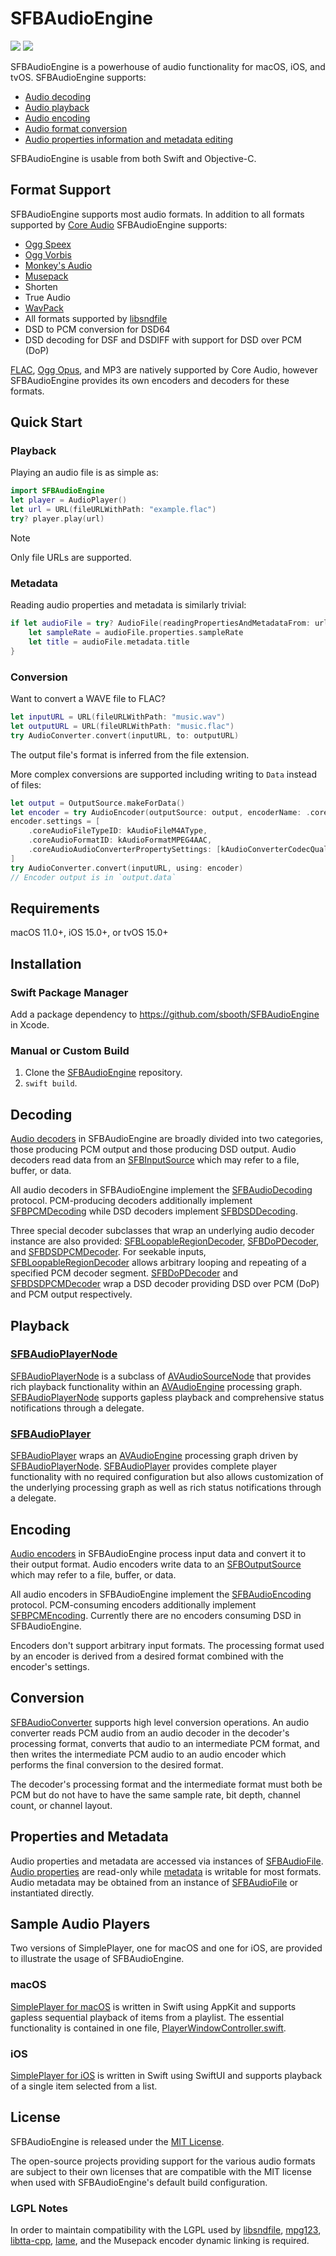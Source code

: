 # SFBAudioEngine

[![](https://img.shields.io/endpoint?url=https%3A%2F%2Fswiftpackageindex.com%2Fapi%2Fpackages%2Fsbooth%2FSFBAudioEngine%2Fbadge%3Ftype%3Dswift-versions)](https://swiftpackageindex.com/sbooth/SFBAudioEngine)
[![](https://img.shields.io/endpoint?url=https%3A%2F%2Fswiftpackageindex.com%2Fapi%2Fpackages%2Fsbooth%2FSFBAudioEngine%2Fbadge%3Ftype%3Dplatforms)](https://swiftpackageindex.com/sbooth/SFBAudioEngine)

SFBAudioEngine is a powerhouse of audio functionality for macOS, iOS, and tvOS. SFBAudioEngine supports:

* [Audio decoding](#decoding)
* [Audio playback](#playback)
* [Audio encoding](#encoding)
* [Audio format conversion](#conversion)
* [Audio properties information and metadata editing](#properties-and-metadata)

SFBAudioEngine is usable from both Swift and Objective-C.

## Format Support

SFBAudioEngine supports most audio formats. In addition to all formats supported by [Core Audio](https://developer.apple.com/library/archive/documentation/MusicAudio/Conceptual/CoreAudioOverview/Introduction/Introduction.html) SFBAudioEngine supports:

* [Ogg Speex](https://www.speex.org)
* [Ogg Vorbis](https://xiph.org/vorbis/)
* [Monkey's Audio](https://www.monkeysaudio.com)
* [Musepack](https://www.musepack.net)
* Shorten
* True Audio
* [WavPack](http://www.wavpack.com)
* All formats supported by [libsndfile](http://libsndfile.github.io/libsndfile/)
* DSD to PCM conversion for DSD64
* DSD decoding for DSF and DSDIFF with support for DSD over PCM (DoP)

[FLAC](https://xiph.org/flac/), [Ogg Opus](https://opus-codec.org), and MP3 are natively supported by Core Audio, however SFBAudioEngine provides its own encoders and decoders for these formats.

## Quick Start

### Playback

Playing an audio file is as simple as:

~~~swift
import SFBAudioEngine
let player = AudioPlayer()
let url = URL(fileURLWithPath: "example.flac")
try? player.play(url)
~~~

> [!NOTE]
> Only file URLs are supported.

### Metadata

Reading audio properties and metadata is similarly trivial:

~~~swift
if let audioFile = try? AudioFile(readingPropertiesAndMetadataFrom: url) {
    let sampleRate = audioFile.properties.sampleRate
    let title = audioFile.metadata.title
}
~~~

### Conversion

Want to convert a WAVE file to FLAC?

~~~swift
let inputURL = URL(fileURLWithPath: "music.wav")
let outputURL = URL(fileURLWithPath: "music.flac")
try AudioConverter.convert(inputURL, to: outputURL)
~~~

The output file's format is inferred from the file extension.

More complex conversions are supported including writing to `Data` instead of files:

~~~swift
let output = OutputSource.makeForData()
let encoder = try AudioEncoder(outputSource: output, encoderName: .coreAudio)
encoder.settings = [
    .coreAudioFileTypeID: kAudioFileM4AType,
    .coreAudioFormatID: kAudioFormatMPEG4AAC,
    .coreAudioAudioConverterPropertySettings: [kAudioConverterCodecQuality: kAudioConverterQuality_High]
]
try AudioConverter.convert(inputURL, using: encoder)
// Encoder output is in `output.data`
~~~

## Requirements

macOS 11.0+, iOS 15.0+, or tvOS 15.0+

## Installation

### Swift Package Manager

Add a package dependency to https://github.com/sbooth/SFBAudioEngine in Xcode.

### Manual or Custom Build

1. Clone the [SFBAudioEngine](https://github.com/sbooth/SFBAudioEngine) repository.
2. `swift build`.

## Decoding

[Audio decoders](Sources/CSFBAudioEngine/Decoders/) in SFBAudioEngine are broadly divided into two categories, those producing PCM output and those producing DSD output. Audio decoders read data from an [SFBInputSource](Sources/CSFBAudioEngine/include/SFBAudioEngine/SFBInputSource.h) which may refer to a file, buffer, or data.

All audio decoders in SFBAudioEngine implement the [SFBAudioDecoding](Sources/CSFBAudioEngine/include/SFBAudioEngine/SFBAudioDecoding.h) protocol. PCM-producing decoders additionally implement [SFBPCMDecoding](Sources/CSFBAudioEngine/include/SFBAudioEngine/SFBPCMDecoding.h) while DSD decoders implement [SFBDSDDecoding](Sources/CSFBAudioEngine/include/SFBAudioEngine/SFBDSDDecoding.h).

Three special decoder subclasses that wrap an underlying audio decoder instance are also provided: [SFBLoopableRegionDecoder](Sources/CSFBAudioEngine/include/SFBAudioEngine/SFBLoopableRegionDecoder.h), [SFBDoPDecoder](Sources/CSFBAudioEngine/include/SFBAudioEngine/SFBDoPDecoder.h), and [SFBDSDPCMDecoder](Sources/CSFBAudioEngine/include/SFBAudioEngine/SFBDSDPCMDecoder.h). For seekable inputs, [SFBLoopableRegionDecoder](Sources/CSFBAudioEngine/include/SFBAudioEngine/SFBLoopableRegionDecoder.h) allows arbitrary looping and repeating of a specified PCM decoder segment. [SFBDoPDecoder](Sources/CSFBAudioEngine/include/SFBAudioEngine/SFBDoPDecoder.h) and [SFBDSDPCMDecoder](Sources/CSFBAudioEngine/include/SFBAudioEngine/SFBDSDPCMDecoder.h) wrap a DSD decoder providing DSD over PCM (DoP) and PCM output respectively.

## Playback

### [SFBAudioPlayerNode](Sources/CSFBAudioEngine/include/SFBAudioEngine/SFBAudioPlayerNode.h)

[SFBAudioPlayerNode](Sources/CSFBAudioEngine/include/SFBAudioEngine/SFBAudioPlayerNode.h) is a subclass of [AVAudioSourceNode](https://developer.apple.com/documentation/avfaudio/avaudiosourcenode) that provides rich playback functionality within an [AVAudioEngine](https://developer.apple.com/documentation/avfaudio/avaudioengine) processing graph. [SFBAudioPlayerNode](Sources/CSFBAudioEngine/include/SFBAudioEngine/SFBAudioPlayerNode.h) supports gapless playback and comprehensive status notifications through a delegate.

### [SFBAudioPlayer](Sources/CSFBAudioEngine/include/SFBAudioEngine/SFBAudioPlayer.h)

[SFBAudioPlayer](Sources/CSFBAudioEngine/include/SFBAudioEngine/SFBAudioPlayer.h) wraps an [AVAudioEngine](https://developer.apple.com/documentation/avfaudio/avaudioengine) processing graph driven by [SFBAudioPlayerNode](Sources/CSFBAudioEngine/include/SFBAudioEngine/SFBAudioPlayerNode.h). [SFBAudioPlayer](Sources/CSFBAudioEngine/include/SFBAudioEngine/SFBAudioPlayer.h) provides complete player functionality with no required configuration but also allows customization of the underlying processing graph as well as rich status notifications through a delegate.

## Encoding

[Audio encoders](Sources/CSFBAudioEngine/Encoders/) in SFBAudioEngine process input data and convert it to their output format. Audio encoders write data to an [SFBOutputSource](Sources/CSFBAudioEngine/include/SFBOutputSource.h) which may refer to a file, buffer, or data.

All audio encoders in SFBAudioEngine implement the [SFBAudioEncoding](Sources/CSFBAudioEngine/include/SFBAudioEncoding.h) protocol. PCM-consuming encoders additionally implement [SFBPCMEncoding](Sources/CSFBAudioEngine/include/SFBPCMEncoding.h). Currently there are no encoders consuming DSD in SFBAudioEngine.

Encoders don't support arbitrary input formats. The processing format used by an encoder is derived from a desired format combined with the encoder's settings.

## Conversion

[SFBAudioConverter](Sources/CSFBAudioEngine/include/SFBAudioEngine/SFBAudioConverter.h) supports high level conversion operations. An audio converter reads PCM audio from an audio decoder in the decoder's processing format, converts that audio to an intermediate PCM format, and then writes the intermediate PCM audio to an audio encoder which performs the final conversion to the desired format.

The decoder's processing format and the intermediate format must both be PCM but do not have to have the same sample rate, bit depth, channel count, or channel layout.

## Properties and Metadata

Audio properties and metadata are accessed via instances of [SFBAudioFile](Sources/CSFBAudioEngine/include/SFBAudioEngine/SFBAudioFile.h). [Audio properties](Sources/CSFBAudioEngine/include/SFBAudioEngine/SFBAudioProperties.h) are read-only while [metadata](Sources/CSFBAudioEngine/include/SFBAudioEngine/SFBAudioMetadata.h) is writable for most formats. Audio metadata may be obtained from an instance of [SFBAudioFile](Sources/CSFBAudioEngine/include/SFBAudioEngine/SFBAudioFile.h) or instantiated directly. 

## Sample Audio Players

Two versions of SimplePlayer, one for macOS and one for iOS, are provided to illustrate the usage of SFBAudioEngine.

### macOS

[SimplePlayer for macOS](https://github.com/sbooth/SimplePlayer-macOS) is written in Swift using AppKit and supports gapless sequential playback of items from a playlist. The essential functionality is contained in one file, [PlayerWindowController.swift](https://github.com/sbooth/SimplePlayer-macOS/blob/main/SimplePlayer/PlayerWindowController.swift).

### iOS

[SimplePlayer for iOS](https://github.com/sbooth/SimplePlayer-iOS) is written in Swift using SwiftUI and supports playback of a single item selected from a list.

## License

SFBAudioEngine is released under the [MIT License](https://github.com/sbooth/SFBAudioEngine/blob/master/LICENSE.txt).

The open-source projects providing support for the various audio formats are subject to their own licenses that are compatible with the MIT license when used with SFBAudioEngine's default build configuration.

### LGPL Notes

In order to maintain compatibility with the LGPL used by [libsndfile](http://libsndfile.github.io/libsndfile/), [mpg123](https://www.mpg123.de), [libtta-cpp](https://sourceforge.net/projects/tta/), [lame](https://lame.sourceforge.io), and the Musepack encoder dynamic linking is required.
